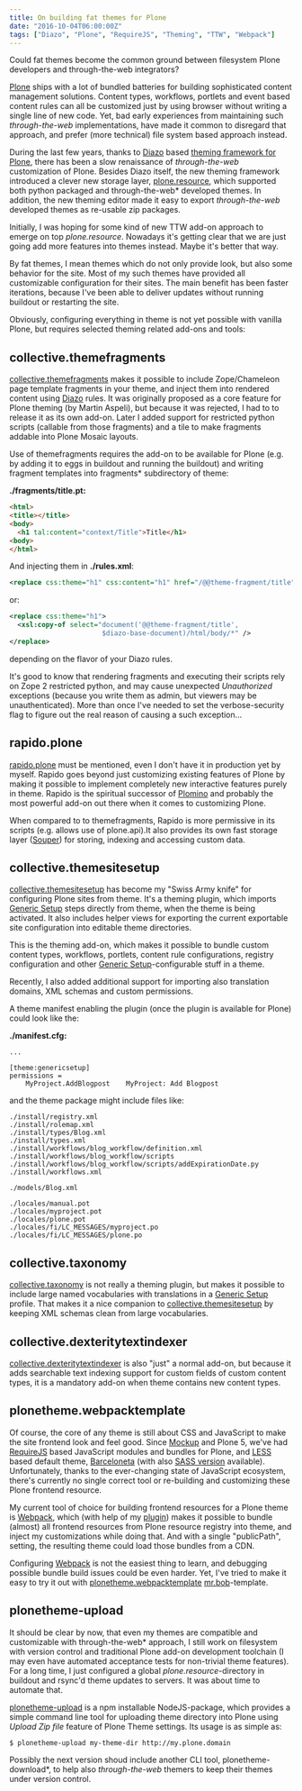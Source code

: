 ```yaml
---
title: On building fat themes for Plone
date: "2016-10-04T06:00:00Z"
tags: ["Diazo", "Plone", "RequireJS", "Theming", "TTW", "Webpack"]
---
```


Could fat themes become the common ground between filesystem Plone
developers and through-the-web integrators?

[Plone](https://plone.org/) ships with a lot of bundled batteries for
building sophisticated content management solutions. Content types,
workflows, portlets and event based content rules can all be customized
just by using browser without writing a single line of new code. Yet,
bad early experiences from maintaining such *through-the-web*
implementations, have made it common to disregard that approach, and
prefer (more technical) file system based approach instead.

During the last few years, thanks to
[Diazo](http://docs.diazo.org/en/latest/) based [theming framework for
Plone](https://pypi.python.org/pypi/plone.app.theming), there has been a
slow renaissance of *through-the-web* customization of Plone. Besides
Diazo itself, the new theming framework introduced a clever new storage
layer, [plone.resource](https://pypi.python.org/pypi/plone.resource),
which supported both python packaged and through-the-web\* developed
themes. In addition, the new theming editor made it easy to export
*through-the-web* developed themes as re-usable zip packages.

Initially, I was hoping for some kind of new TTW add-on approach to
emerge on top *plone.resource*. Nowadays it\'s getting clear that we are
just going add more features into themes instead. Maybe it\'s better
that way.

By fat themes, I mean themes which do not only provide look, but also
some behavior for the site. Most of my such themes have provided all
customizable configuration for their sites. The main benefit has been
faster iterations, because I\'ve been able to deliver updates without
running buildout or restarting the site.

Obviously, configuring everything in theme is not yet possible with
vanilla Plone, but requires selected theming related add-ons and tools:

collective.themefragments
-------------------------

[collective.themefragments](https://pypi.python.org/pypi/collective.themefragments)
makes it possible to include Zope/Chameleon page template fragments in
your theme, and inject them into rendered content using
[Diazo](http://docs.diazo.org/en/latest/) rules. It was originally
proposed as a core feature for Plone theming (by Martin Aspeli), but
because it was rejected, I had to to release it as its own add-on. Later
I added support for restricted python scripts (callable from those
fragments) and a tile to make fragments addable into Plone Mosaic
layouts.

Use of themefragments requires the add-on to be available for Plone
(e.g. by adding it to eggs in buildout and running the buildout) and
writing fragment templates into fragments\* subdirectory of theme:

**./fragments/title.pt:**

```html
<html>
<title></title>
<body>
  <h1 tal:content="context/Title">Title</h1>
<body>
</html>
```

And injecting them in **./rules.xml**:

```xml
<replace css:theme="h1" css:content="h1" href="/@@theme-fragment/title" />
```

or:

```xml
<replace css:theme="h1">
  <xsl:copy-of select="document('@@theme-fragment/title',
                       $diazo-base-document)/html/body/*" />
</replace>
```

depending on the flavor of your Diazo rules.

It\'s good to know that rendering fragments and executing their scripts
rely on Zope 2 restricted python, and may cause unexpected
*Unauthorized* exceptions (because you write them as admin, but viewers
may be unauthenticated). More than once I\'ve needed to set the
verbose-security flag to figure out the real reason of causing a such
exception\...

rapido.plone
------------

[rapido.plone](https://pypi.python.org/pypi/rapido.plone) must be
mentioned, even I don\'t have it in production yet by myself. Rapido
goes beyond just customizing existing features of Plone by making it
possible to implement completely new interactive features purely in
theme. Rapido is the spiritual successor of
[Plomino](https://pypi.python.org/pypi/Products.CMFPlomino) and probably
the most powerful add-on out there when it comes to customizing Plone.

When compared to to themefragments, Rapido is more permissive in its
scripts (e.g. allows use of plone.api).It also provides its own fast
storage layer ([Souper](https://pypi.python.org/pypi/souper)) for
storing, indexing and accessing custom data.

collective.themesitesetup
-------------------------

[collective.themesitesetup](https://pypi.python.org/pypi/collective.themesitesetup)
has become my \"Swiss Army knife\" for configuring Plone sites from
theme. It\'s a theming plugin, which imports [Generic
Setup](https://pypi.python.org/pypi/Products.GenericSetup) steps
directly from theme, when the theme is being activated. It also includes
helper views for exporting the current exportable site configuration
into editable theme directories.

This is the theming add-on, which makes it possible to bundle custom
content types, workflows, portlets, content rule configurations,
registry configuration and other [Generic
Setup](https://pypi.python.org/pypi/Products.GenericSetup)-configurable
stuff in a theme.

Recently, I also added additional support for importing also translation
domains, XML schemas and custom permissions.

A theme manifest enabling the plugin (once the plugin is available for
Plone) could look like the:

**./manifest.cfg:**

```properties
...

[theme:genericsetup]
permissions =
    MyProject.AddBlogpost    MyProject: Add Blogpost
```

and the theme package might include files like:

```
./install/registry.xml
./install/rolemap.xml
./install/types/Blog.xml
./install/types.xml
./install/workflows/blog_workflow/definition.xml
./install/workflows/blog_workflow/scripts
./install/workflows/blog_workflow/scripts/addExpirationDate.py
./install/workflows.xml

./models/Blog.xml

./locales/manual.pot
./locales/myproject.pot
./locales/plone.pot
./locales/fi/LC_MESSAGES/myproject.po
./locales/fi/LC_MESSAGES/plone.po
```

collective.taxonomy
-------------------

[collective.taxonomy](https://pypi.python.org/pypi/collective.taxonomy)
is not really a theming plugin, but makes it possible to include large
named vocabularies with translations in a [Generic
Setup](https://pypi.python.org/pypi/Products.GenericSetup) profile. That
makes it a nice companion to
[collective.themesitesetup](https://pypi.python.org/pypi/collective.themesitesetup)
by keeping XML schemas clean from large vocabularies.

collective.dexteritytextindexer
-------------------------------

[collective.dexteritytextindexer](https://pypi.python.org/pypi/collective.dexteritytextindexer)
is also \"just\" a normal add-on, but because it adds searchable text
indexing support for custom fields of custom content types, it is a
mandatory add-on when theme contains new content types.

plonetheme.webpacktemplate
--------------------------

Of course, the core of any theme is still about CSS and JavaScript to
make the site frontend look and feel good. Since
[Mockup](http://plone.github.io/mockup/dev/) and Plone 5, we\'ve had
[RequireJS](http://requirejs.org/) based JavaScript modules and bundles
for Plone, and [LESS](http://lesscss.org/) based default theme,
[Barceloneta](https://github.com/plone/plonetheme.barceloneta) (with
also [SASS
version](https://github.com/plone/plonetheme.barceloneta/tree/less2sass)
available). Unfortunately, thanks to the ever-changing state of
JavaScript ecosystem, there\'s currently no single correct tool or
re-building and customizing these Plone frontend resource.

My current tool of choice for building frontend resources for a Plone
theme is [Webpack](https://webpack.github.io/), which (with help of my
[plugin](https://www.npmjs.com/package/plonetheme-webpack-plugin)) makes
it possible to bundle (almost) all frontend resources from Plone
resource registry into theme, and inject my customizations while doing
that. And with a single \"publicPath\", setting, the resulting theme
could load those bundles from a CDN.

Configuring [Webpack](https://webpack.github.io/) is not the easiest
thing to learn, and debugging possible bundle build issues could be even
harder. Yet, I\'ve tried to make it easy to try it out with
[plonetheme.webpacktemplate](https://github.com/ebrehault/plonetheme.webpacktemplate)
[mr.bob](https://pypi.python.org/pypi/mr.bob)-template.

plonetheme-upload
-----------------

It should be clear by now, that even my themes are compatible and
customizable with through-the-web\* approach, I still work on filesystem
with version control and traditional Plone add-on development toolchain
(I may even have automated acceptance tests for non-trivial theme
features). For a long time, I just configured a global
*plone.resource*-directory in buildout and rsync\'d theme updates to
servers. It was about time to automate that.

[plonetheme-upload](https://www.npmjs.com/package/plonetheme-upload) is
a npm installable NodeJS-package, which provides a simple command line
tool for uploading theme directory into Plone using *Upload Zip file*
feature of Plone Theme settings. Its usage is as simple as:

```shell
$ plonetheme-upload my-theme-dir http://my.plone.domain
```

Possibly the next version shoud include another CLI tool,
plonetheme-download\*, to help also *through-the-web* themers to keep
their themes under version control.
